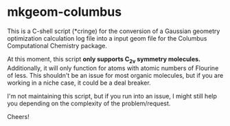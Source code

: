 # mkgeom-columbus

This is a C-shell script (*cringe) for the conversion of a Gaussian geometry optimization calculation log file into a input geom file for the Columbus Computational Chemistry package. 

At this moment, this script **only supports C<sub>2v</sub> symmetry molecules.** Additionally, it will only function for atoms with atomic numbers of Flourine of less. This shouldn't be an issue for most organic molecules, but if you are working in a niche case, it could be a deal breaker.

I'm not maintaining this script, but if you run into an issue, I might still help you depending on the complexity of the problem/request.

Cheers!
